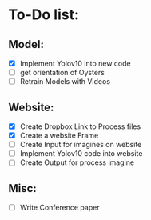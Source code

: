 # To-Do list:
## Model:
- [x] Implement Yolov10 into new code
- [ ] get orientation of Oysters
- [ ] Retrain Models with Videos

## Website:
- [x] Create Dropbox Link to Process files
- [X] Create a website Frame
- [ ] Create Input for imagines on website
- [ ] Implement Yolov10 code into website
- [ ] Create Output for process imagine

## Misc:
- [ ] Write Conference paper
